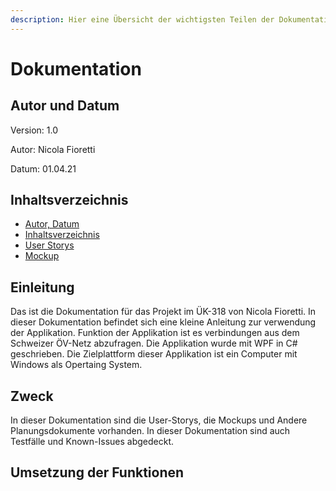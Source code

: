 ```yaml
---
description: Hier eine Übersicht der wichtigsten Teilen der Dokumentation
---
```


# Dokumentation

## Autor und Datum

Version: 1.0

Autor: Nicola Fioretti

Datum: 01.04.21

## Inhaltsverzeichnis

* [Autor, Datum](./#autor-und-datum)
* [Inhaltsverzeichnis](./#inhaltsverzeichnis)
* [User Storys](user-story.md)
* [Mockup](mockup.md)

## Einleitung

Das ist die Dokumentation für das Projekt im ÜK-318 von Nicola Fioretti. In dieser Dokumentation befindet sich eine kleine Anleitung zur verwendung der Applikation. Funktion der Applikation ist es verbindungen aus dem Schweizer ÖV-Netz abzufragen. Die Applikation wurde mit WPF in C\# geschrieben. Die Zielplattform dieser Applikation ist ein Computer mit Windows als Opertaing System.

## Zweck

In dieser Dokumentation sind die User-Storys, die Mockups und Andere Planungsdokumente vorhanden. In dieser Dokumentation sind auch Testfälle und Known-Issues abgedeckt.

## Umsetzung der Funktionen

